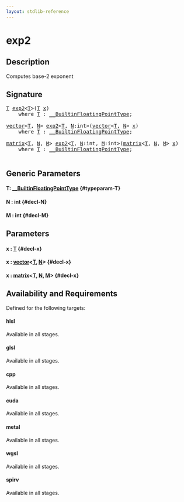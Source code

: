 ```yaml
---
layout: stdlib-reference
---
```


# exp2

## Description

Computes base-2 exponent




## Signature 

<pre>
<a href="/stdlib-reference/global-decls/exp2#typeparam-T" class="code_type">T</a> <a href="/stdlib-reference/global-decls/exp2">exp2</a>&lt;<a href="/stdlib-reference/global-decls/exp2#typeparam-T" class="code_type">T</a>&gt;(<a href="/stdlib-reference/global-decls/exp2#typeparam-T" class="code_type">T</a> <a href="/stdlib-reference/global-decls/exp2#decl-x" class="code_param">x</a>)
    <span class='code_keyword'>where</span> <a href="/stdlib-reference/global-decls/exp2#typeparam-T" class="code_type">T</a> : <a href="/stdlib-reference/interfaces/BuiltinFloatingPointType/index" class="code_type">__BuiltinFloatingPointType</a>;

<a href="/stdlib-reference/types/vector/index" class="code_type">vector</a>&lt;<a href="/stdlib-reference/global-decls/exp2#typeparam-T" class="code_type">T</a>, <a href="/stdlib-reference/global-decls/exp2#decl-N" class="code_var">N</a>&gt; <a href="/stdlib-reference/global-decls/exp2">exp2</a>&lt;<a href="/stdlib-reference/global-decls/exp2#typeparam-T" class="code_type">T</a>, <a href="/stdlib-reference/global-decls/exp2#decl-N" class="code_var">N</a>:<span class="code_keyword">int</span>&gt;(<a href="/stdlib-reference/types/vector/index" class="code_type">vector</a>&lt;<a href="/stdlib-reference/global-decls/exp2#typeparam-T" class="code_type">T</a>, <a href="/stdlib-reference/global-decls/exp2#decl-N" class="code_var">N</a>&gt; <a href="/stdlib-reference/global-decls/exp2#decl-x" class="code_param">x</a>)
    <span class='code_keyword'>where</span> <a href="/stdlib-reference/global-decls/exp2#typeparam-T" class="code_type">T</a> : <a href="/stdlib-reference/interfaces/BuiltinFloatingPointType/index" class="code_type">__BuiltinFloatingPointType</a>;

<a href="/stdlib-reference/types/matrix/index" class="code_type">matrix</a>&lt;<a href="/stdlib-reference/global-decls/exp2#typeparam-T" class="code_type">T</a>, <a href="/stdlib-reference/global-decls/exp2#decl-N" class="code_var">N</a>, <a href="/stdlib-reference/global-decls/exp2#decl-M" class="code_var">M</a>&gt; <a href="/stdlib-reference/global-decls/exp2">exp2</a>&lt;<a href="/stdlib-reference/global-decls/exp2#typeparam-T" class="code_type">T</a>, <a href="/stdlib-reference/global-decls/exp2#decl-N" class="code_var">N</a>:<span class="code_keyword">int</span>, <a href="/stdlib-reference/global-decls/exp2#decl-M" class="code_var">M</a>:<span class="code_keyword">int</span>&gt;(<a href="/stdlib-reference/types/matrix/index" class="code_type">matrix</a>&lt;<a href="/stdlib-reference/global-decls/exp2#typeparam-T" class="code_type">T</a>, <a href="/stdlib-reference/global-decls/exp2#decl-N" class="code_var">N</a>, <a href="/stdlib-reference/global-decls/exp2#decl-M" class="code_var">M</a>&gt; <a href="/stdlib-reference/global-decls/exp2#decl-x" class="code_param">x</a>)
    <span class='code_keyword'>where</span> <a href="/stdlib-reference/global-decls/exp2#typeparam-T" class="code_type">T</a> : <a href="/stdlib-reference/interfaces/BuiltinFloatingPointType/index" class="code_type">__BuiltinFloatingPointType</a>;

</pre>

## Generic Parameters

#### T: [\_\_BuiltinFloatingPointType](/stdlib-reference/interfaces/BuiltinFloatingPointType/index) {#typeparam-T}
#### N  : int {#decl-N}
#### M  : int {#decl-M}

## Parameters

#### x  : [T](/stdlib-reference/global-decls/exp2#typeparam-T) {#decl-x}
#### x  : [vector](/stdlib-reference/types/vector/index)\<[T](/stdlib-reference/types/vector/index#typeparam-T), [N](/stdlib-reference/types/vector/index#decl-N)\> {#decl-x}
#### x  : [matrix](/stdlib-reference/types/matrix/index)\<[T](/stdlib-reference/types/matrix/T), [N](/stdlib-reference/types/matrix/index#decl-N), [M](/stdlib-reference/types/matrix/index#decl-M)\> {#decl-x}

## Availability and Requirements

Defined for the following targets:

#### hlsl
Available in all stages.

#### glsl
Available in all stages.

#### cpp
Available in all stages.

#### cuda
Available in all stages.

#### metal
Available in all stages.

#### wgsl
Available in all stages.

#### spirv
Available in all stages.



